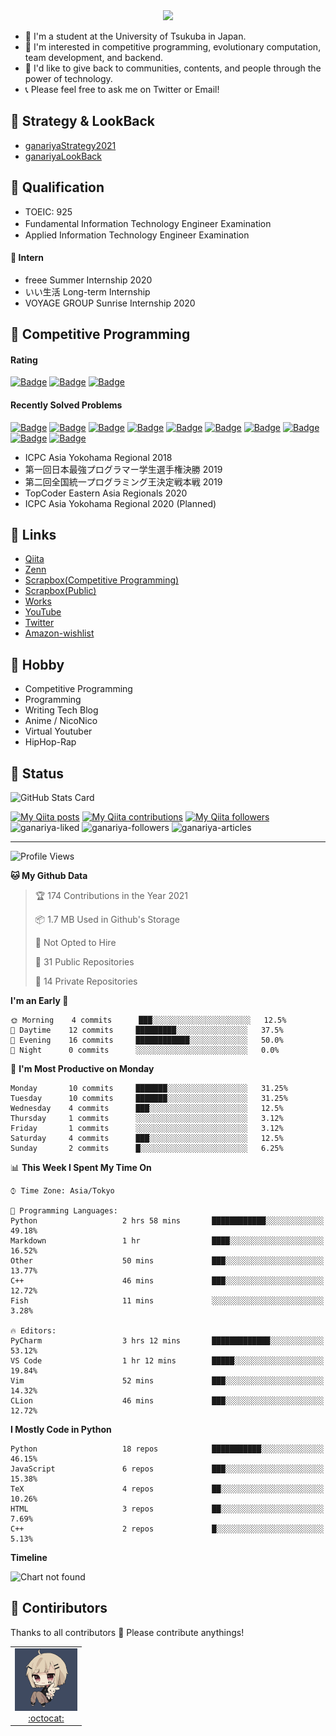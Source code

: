 <!-- 
```bash
$ docker run --rm ganariya/ganariya:ascii

  __ _  __ _ _ __   __ _ _ __(_)_   _  __ _
 / _` |/ _` | '_ \ / _` | '__| | | | |/ _` |
| (_| | (_| | | | | (_| | |  | | |_| | (_| |
 \__, |\__,_|_| |_|\__,_|_|  |_|\__, |\__,_|
 |___/                          |___/

``` -->

<div align="center">
  <img src="https://media1.tenor.com/images/231ed5e3ad49ebbfd3770031cc1b3f75/tenor.gif?itemid=7432079"/>
</div>

- 🏫 I'm a student at the University of Tsukuba in Japan.
- 🌱 I'm interested in competitive programming, evolutionary computation, team development, and backend.
- 💖 I'd like to give back to communities, contents, and people through the power of technology.
- 📞 Please feel free to ask me on Twitter or Email!

## 🐾 Strategy & LookBack

- [ganariyaStrategy2021](https://docs.google.com/presentation/d/1K4m_vTmV9x2ZvDPesYVIBST0K_h1jNjBMLhQwkdlSCQ)
- [ganariyaLookBack](https://drive.google.com/drive/folders/16P73HK-dLVChC2ivkYosRIY9bT6VXmaC?usp=sharing)

## 🐾 Qualification

- TOEIC: 925
- Fundamental Information Technology Engineer Examination　
- Applied Information Technology Engineer Examination

#### 🐾 Intern

- freee Summer Internship 2020
- いい生活 Long-term Internship
- VOYAGE GROUP Sunrise Internship 2020

## 🐾 Competitive Programming

#### Rating

[![Badge](https://cp-logo.vercel.app/atcoder/ganariya2525)](https://atcoder.jp/users/ganariya2525) [![Badge](https://cp-logo.vercel.app/codeforces/ganariya)](https://codeforces.com/profile/ganariya) [![Badge](https://cp-logo.vercel.app/yukicoder/ganariya)](https://yukicoder.me/users/3037)

<!--START_SECTION:custom_action-->
#### Recently Solved Problems
[![Badge](https://img.shields.io/static/v1?label=ABC189F%20600&message=AC&color=brightgreen)](https://atcoder.jp/contests/abc189/submissions/19690772)
[![Badge](https://img.shields.io/static/v1?label=ABC189F%200&message=RE&color=yellow)](https://atcoder.jp/contests/abc189/submissions/19690765)
[![Badge](https://img.shields.io/static/v1?label=ABC189E%20500&message=AC&color=brightgreen)](https://atcoder.jp/contests/abc189/submissions/19690279)
[![Badge](https://img.shields.io/static/v1?label=ABC189C%20300&message=AC&color=brightgreen)](https://atcoder.jp/contests/abc189/submissions/19683994)
[![Badge](https://img.shields.io/static/v1?label=ABC189D%20400&message=AC&color=brightgreen)](https://atcoder.jp/contests/abc189/submissions/19664775)
[![Badge](https://img.shields.io/static/v1?label=ABC189C%20300&message=AC&color=brightgreen)](https://atcoder.jp/contests/abc189/submissions/19664613)
[![Badge](https://img.shields.io/static/v1?label=ABC189B%20200&message=AC&color=brightgreen)](https://atcoder.jp/contests/abc189/submissions/19664337)
[![Badge](https://img.shields.io/static/v1?label=ABC189A%20100&message=AC&color=brightgreen)](https://atcoder.jp/contests/abc189/submissions/19664307)
[![Badge](https://img.shields.io/static/v1?label=KEYENCE2021C%20500&message=AC&color=brightgreen)](https://atcoder.jp/contests/keyence2021/submissions/19487375)
[![Badge](https://img.shields.io/static/v1?label=KEYENCE2021C%200&message=TLE&color=yellow)](https://atcoder.jp/contests/keyence2021/submissions/19487341)

<!--END_SECTION:custom_action-->

- ICPC Asia Yokohama Regional 2018
- 第一回日本最強プログラマー学生選手権決勝 2019
- 第二回全国統一プログラミング王決定戦本戦 2019
- TopCoder Eastern Asia Regionals 2020
- ICPC Asia Yokohama Regional 2020 (Planned)

## 🐾 Links

- [Qiita](https://qiita.com/ganariya)
- [Zenn](https://zenn.dev/ganariya)
- [Scrapbox(Competitive Programming)](https://scrapbox.io/ganariya-competitive/)
- [Scrapbox(Public)](https://scrapbox.io/ganariya-public/)
- [Works](https://ganariya.github.io/works/)
- [YouTube](https://www.youtube.com/channel/UCPTKMrRhOSf30v59Ktbpl1A)
- [Twitter](https://twitter.com/ganariya)
- [Amazon-wishlist](https://www.amazon.co.jp/hz/wishlist/ls/7297J1ZN3DSH)

## 🐾 Hobby

- Competitive Programming
- Programming
- Writing Tech Blog
- Anime / NicoNico
- Virtual Youtuber
- HipHop-Rap

## 🐾 Status

![GitHub Stats Card](https://github-readme-stats.vercel.app/api?username=Ganariya&count_private=true&show_icons=true&theme=dracula)


[![My Qiita posts](https://qiita-badge.apiapi.app/s/ganariya/posts.svg)](http://qiita.com/ganariya) 
[![My Qiita contributions](https://qiita-badge.apiapi.app/s/ganariya/contributions.svg)](http://qiita.com/ganariya) [![My Qiita followers](https://qiita-badge.apiapi.app/s/ganariya/followers.svg)](http://qiita.com/ganariya)  
![ganariya-liked](https://zenn-badge.ganariya.vercel.app/ganariya/liked)
![ganariya-followers](https://zenn-badge.ganariya.vercel.app/ganariya/followers)
![ganariya-articles](https://zenn-badge.ganariya.vercel.app/ganariya/articles)

---

<!--START_SECTION:waka-->
![Profile Views](http://img.shields.io/badge/Profile%20Views-82-blue)

**🐱 My Github Data** 

> 🏆 174 Contributions in the Year 2021
 > 
> 📦 1.7 MB Used in Github's Storage 
 > 
> 🚫 Not Opted to Hire
 > 
> 📜 31 Public Repositories 
 > 
> 🔑 14 Private Repositories  
 > 
**I'm an Early 🐤** 

```text
🌞 Morning    4 commits      ███░░░░░░░░░░░░░░░░░░░░░░   12.5% 
🌆 Daytime    12 commits     █████████░░░░░░░░░░░░░░░░   37.5% 
🌃 Evening    16 commits     ████████████░░░░░░░░░░░░░   50.0% 
🌙 Night      0 commits      ░░░░░░░░░░░░░░░░░░░░░░░░░   0.0%

```
📅 **I'm Most Productive on Monday** 

```text
Monday       10 commits     ███████░░░░░░░░░░░░░░░░░░   31.25% 
Tuesday      10 commits     ███████░░░░░░░░░░░░░░░░░░   31.25% 
Wednesday    4 commits      ███░░░░░░░░░░░░░░░░░░░░░░   12.5% 
Thursday     1 commits      ░░░░░░░░░░░░░░░░░░░░░░░░░   3.12% 
Friday       1 commits      ░░░░░░░░░░░░░░░░░░░░░░░░░   3.12% 
Saturday     4 commits      ███░░░░░░░░░░░░░░░░░░░░░░   12.5% 
Sunday       2 commits      █░░░░░░░░░░░░░░░░░░░░░░░░   6.25%

```


📊 **This Week I Spent My Time On** 

```text
⌚︎ Time Zone: Asia/Tokyo

💬 Programming Languages: 
Python                   2 hrs 58 mins       ████████████░░░░░░░░░░░░░   49.18% 
Markdown                 1 hr                ████░░░░░░░░░░░░░░░░░░░░░   16.52% 
Other                    50 mins             ███░░░░░░░░░░░░░░░░░░░░░░   13.77% 
C++                      46 mins             ███░░░░░░░░░░░░░░░░░░░░░░   12.72% 
Fish                     11 mins             ░░░░░░░░░░░░░░░░░░░░░░░░░   3.28%

🔥 Editors: 
PyCharm                  3 hrs 12 mins       █████████████░░░░░░░░░░░░   53.12% 
VS Code                  1 hr 12 mins        █████░░░░░░░░░░░░░░░░░░░░   19.84% 
Vim                      52 mins             ███░░░░░░░░░░░░░░░░░░░░░░   14.32% 
CLion                    46 mins             ███░░░░░░░░░░░░░░░░░░░░░░   12.72%

```

**I Mostly Code in Python** 

```text
Python                   18 repos            ███████████░░░░░░░░░░░░░░   46.15% 
JavaScript               6 repos             ███░░░░░░░░░░░░░░░░░░░░░░   15.38% 
TeX                      4 repos             ██░░░░░░░░░░░░░░░░░░░░░░░   10.26% 
HTML                     3 repos             ██░░░░░░░░░░░░░░░░░░░░░░░   7.69% 
C++                      2 repos             █░░░░░░░░░░░░░░░░░░░░░░░░   5.13%

```


**Timeline**

![Chart not found](https://raw.githubusercontent.com/Ganariya/Ganariya/master/charts/bar_graph.png) 


<!--END_SECTION:waka-->

## 🐾 Contiributors

Thanks to all contributors 🎉
Please contribute anythings!

<table>
  <tr>
    <td align="center"><a href="https://github.com/Ganariya"><img src="https://github.com/Ganariya/Ganariya/blob/master/ganariya.png?raw=true" width="100px;" alt="ganariya"/><br /><a href="https://github.com/Ganariya" title="Code">:octocat: </a></a></td>
  </tr>
</table>









